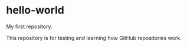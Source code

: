 hello-world
============

My first repository. 

This repository is for testing and learning how GitHub repositories work.
